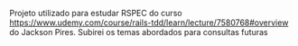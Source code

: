 Projeto utilizado para estudar RSPEC do curso https://www.udemy.com/course/rails-tdd/learn/lecture/7580768#overview do Jackson Pires.
Subirei os temas abordados para consultas futuras